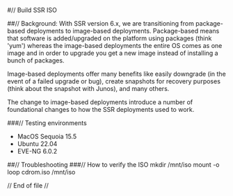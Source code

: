 #// Build SSR ISO

##// Background:
With SSR version 6.x, we are transitioning from package-based deployments to image-based deployments. Package-based means that software is added/upgraded on the platform using packages (think 'yum') whereas the image-based deployments the entire OS comes as one image and in order to upgrade you get a new image instead of installing a bunch of packages.

Image-based deployments offer many benefits like easily downgrade (in the event of a failed upgrade or bug), create snapshots for recovery purposes (think about the snapshot with Junos), and many others.

The change to image-based deployments introduce a number of foundational changes to how the SSR deployments used to work.

###// Testing environments
- MacOS Sequoia 15.5
- Ubuntu 22.04
- EVE-NG 6.0.2

##// Troubleshooting
###// How to verify the ISO
mkdir /mnt/iso
mount -o loop cdrom.iso /mnt/iso

// End of file //
